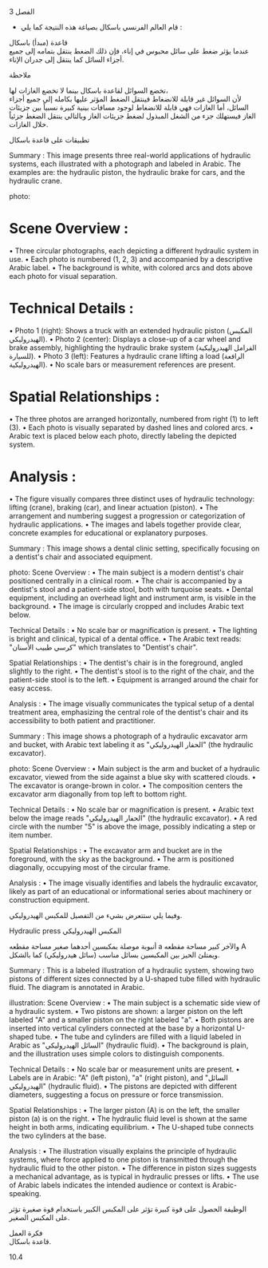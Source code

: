 3
الفصل <!-- text, from page 0 (l=0.851,t=0.033,r=0.924,b=0.075), with ID 4cdb5ca6-724e-464c-8ce7-18a89ba564f9 -->

* قام العالم الفرنسي باسكال بصياغة هذه النتيجة كما يلي : <!-- text, from page 0 (l=0.462,t=0.086,r=0.930,b=0.114), with ID 246f804c-33ac-4faf-bf94-4b1d42f07717 -->

قاعدة (مبدأ) باسكال  
عندما يؤثر ضغط على سائل محبوس في إناء، فإن ذلك الضغط ينتقل بتمامه إلى جميع أجزاء السائل كما ينتقل إلى جدران الإناء. <!-- text, from page 0 (l=0.072,t=0.118,r=0.929,b=0.194), with ID 4faf1aa3-7a2e-4fa9-928e-e81a7107b408 -->

ملاحظة

تخضع السوائل لقاعدة باسكال بينما لا تخضع الغازات لها،  
لأن السوائل غير قابلة للانضغاط فينتقل الضغط المؤثر عليها بكامله إلى جميع أجزاء السائل، أما الغازات فهي قابلة للانضغاط لوجود مسافات بينية كبيرة نسبياً بين جزيئات الغاز فيستهلك جزء من الشغل المبذول لضغط جزيئات الغاز وبالتالي ينتقل الضغط جزئياً خلال الغازات. <!-- text, from page 0 (l=0.071,t=0.208,r=0.940,b=0.346), with ID d70d7ff1-02af-4a7b-b218-a569b3cb7e2e -->

تطبيقات على قاعدة باسكال <!-- text, from page 0 (l=0.618,t=0.360,r=0.929,b=0.399), with ID 6bf91424-3394-4078-87d7-216b55d16e4b -->

Summary : This image presents three real-world applications of hydraulic systems, each illustrated with a photograph and labeled in Arabic. The examples are: the hydraulic piston, the hydraulic brake for cars, and the hydraulic crane.

photo:
# Scene Overview :
  • Three circular photographs, each depicting a different hydraulic system in use.
  • Each photo is numbered (1, 2, 3) and accompanied by a descriptive Arabic label.
  • The background is white, with colored arcs and dots above each photo for visual separation.

# Technical Details :
  • Photo 1 (right): Shows a truck with an extended hydraulic piston (المكبس الهيدروليكي).
  • Photo 2 (center): Displays a close-up of a car wheel and brake assembly, highlighting the hydraulic brake system (الفرامل الهيدروليكية للسيارة).
  • Photo 3 (left): Features a hydraulic crane lifting a load (الرافعة الهيدروليكية).
  • No scale bars or measurement references are present.

# Spatial Relationships :
  • The three photos are arranged horizontally, numbered from right (1) to left (3).
  • Each photo is visually separated by dashed lines and colored arcs.
  • Arabic text is placed below each photo, directly labeling the depicted system.

# Analysis :
  • The figure visually compares three distinct uses of hydraulic technology: lifting (crane), braking (car), and linear actuation (piston).
  • The arrangement and numbering suggest a progression or categorization of hydraulic applications.
  • The images and labels together provide clear, concrete examples for educational or explanatory purposes. <!-- figure, from page 0 (l=0.420,t=0.406,r=0.920,b=0.585), with ID ac830cbc-8dfb-40b2-8bf0-7f8a6773a8fe -->

Summary : This image shows a dental clinic setting, specifically focusing on a dentist's chair and associated equipment.

photo:
Scene Overview :
  • The main subject is a modern dentist's chair positioned centrally in a clinical room.
  • The chair is accompanied by a dentist's stool and a patient-side stool, both with turquoise seats.
  • Dental equipment, including an overhead light and instrument arm, is visible in the background.
  • The image is circularly cropped and includes Arabic text below.

Technical Details :
  • No scale bar or magnification is present.
  • The lighting is bright and clinical, typical of a dental office.
  • The Arabic text reads: "كرسي طبيب الأسنان" which translates to "Dentist's chair".

Spatial Relationships :
  • The dentist's chair is in the foreground, angled slightly to the right.
  • The dentist's stool is to the right of the chair, and the patient-side stool is to the left.
  • Equipment is arranged around the chair for easy access.

Analysis :
  • The image visually communicates the typical setup of a dental treatment area, emphasizing the central role of the dentist's chair and its accessibility to both patient and practitioner. <!-- figure, from page 0 (l=0.244,t=0.404,r=0.417,b=0.584), with ID 8076d4a2-8010-484f-9783-4cea974b208d -->

Summary : This image shows a photograph of a hydraulic excavator arm and bucket, with Arabic text labeling it as "الحفار الهيدروليكي" (the hydraulic excavator).

photo:
Scene Overview :
  • Main subject is the arm and bucket of a hydraulic excavator, viewed from the side against a blue sky with scattered clouds.
  • The excavator is orange-brown in color.
  • The composition centers the excavator arm diagonally from top left to bottom right.

Technical Details :
  • No scale bar or magnification is present.
  • Arabic text below the image reads "الحفار الهيدروليكي" (the hydraulic excavator).
  • A red circle with the number "5" is above the image, possibly indicating a step or item number.

Spatial Relationships :
  • The excavator arm and bucket are in the foreground, with the sky as the background.
  • The arm is positioned diagonally, occupying most of the circular frame.

Analysis :
  • The image visually identifies and labels the hydraulic excavator, likely as part of an educational or informational series about machinery or construction equipment. <!-- figure, from page 0 (l=0.072,t=0.408,r=0.251,b=0.581), with ID 5a93b4d9-47b2-403f-b028-8af414bea7c1 -->

وفيما يلي ستتعرض بشيء من التفصيل للمكبس الهيدروليكي. <!-- text, from page 0 (l=0.439,t=0.596,r=0.929,b=0.624), with ID a903e49d-8f1f-4e9d-81bd-4a1535d523be -->

Hydraulic press المكبس الهيدروليكي <!-- text, from page 0 (l=0.514,t=0.635,r=0.930,b=0.670), with ID 7e670dfe-c37f-492d-8a29-f45f286ce87b -->

أنبوبة موصلة بمكبسين أحدهما صغير مساحة مقطعه a
والآخر كبير مساحة مقطعه A ويمتلئ الحيز بين المكبسين
بسائل مناسب (سائل هيدروليكي) كما بالشكل. <!-- text, from page 0 (l=0.405,t=0.677,r=0.948,b=0.781), with ID 9ee0216b-60bd-403f-b514-9bd7fb438f8e -->

Summary : This is a labeled illustration of a hydraulic system, showing two pistons of different sizes connected by a U-shaped tube filled with hydraulic fluid. The diagram is annotated in Arabic.

illustration:
Scene Overview :
  • The main subject is a schematic side view of a hydraulic system.
  • Two pistons are shown: a larger piston on the left labeled "A" and a smaller piston on the right labeled "a".
  • Both pistons are inserted into vertical cylinders connected at the base by a horizontal U-shaped tube.
  • The tube and cylinders are filled with a liquid labeled in Arabic as "السائل الهيدروليكي" (hydraulic fluid).
  • The background is plain, and the illustration uses simple colors to distinguish components.

Technical Details :
  • No scale bar or measurement units are present.
  • Labels are in Arabic: "A" (left piston), "a" (right piston), and "السائل الهيدروليكي" (hydraulic fluid).
  • The pistons are depicted with different diameters, suggesting a focus on pressure or force transmission.

Spatial Relationships :
  • The larger piston (A) is on the left, the smaller piston (a) is on the right.
  • The hydraulic fluid level is shown at the same height in both arms, indicating equilibrium.
  • The U-shaped tube connects the two cylinders at the base.

Analysis :
  • The illustration visually explains the principle of hydraulic systems, where force applied to one piston is transmitted through the hydraulic fluid to the other piston.
  • The difference in piston sizes suggests a mechanical advantage, as is typical in hydraulic presses or lifts.
  • The use of Arabic labels indicates the intended audience or context is Arabic-speaking. <!-- figure, from page 0 (l=0.076,t=0.659,r=0.343,b=0.772), with ID d45cfb84-e043-4b86-9a15-3641266bbd14 -->

الوظيفة الحصول على قوة كبيرة تؤثر على المكبس الكبير باستخدام قوة صغيرة تؤثر على المكبس الصغير. <!-- text, from page 0 (l=0.138,t=0.789,r=0.951,b=0.845), with ID d0f17486-79c9-49a4-b9db-b1af77b5c1cc -->

فكرة العمل  
قاعدة باسكال. <!-- text, from page 0 (l=0.752,t=0.856,r=0.948,b=0.895), with ID d73b69fe-5dbc-406d-85b8-8c993eb9df59 -->

$10.4$ <!-- marginalia, from page 0 (l=0.869,t=0.920,r=0.922,b=0.949), with ID 330baf68-ae10-42ae-9a58-9454bcb4a36f -->